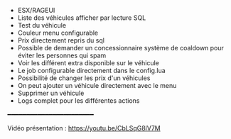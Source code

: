 - ESX/RAGEUI
- Liste des véhicules afficher par lecture SQL
- Test du véhicule
- Couleur menu configurable
- Prix directement repris du sql
- Possible de demander un concessionnaire système de coaldown pour éviter les personnes qui spam
- Voir les différent extra disponible sur le véhicule 
- Le job configurable directement dans le config.lua
- Possibilité de changer les prix d'un véhicules
- On peut ajouter un véhicule directement avec le menu
- Supprimer un véhicule
- Logs complet pour les différentes actions

━━━━━━━━━━━━━━━━━━━━━━━

Vidéo présentation : https://youtu.be/CbLSqG8lV7M
